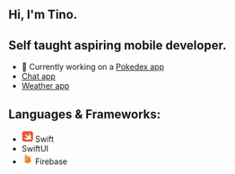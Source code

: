 ## Hi, I'm Tino.

## Self taught aspiring mobile developer.
- 📱 Currently working on a [Pokedex app](https://github.com/tinotusa/Pokedex)
- [Chat app](https://github.com/tinotusa/ChatApp)
- [Weather app](https://github.com/tinotusa/WeatherApp)

## Languages & Frameworks:
- <img src="https://raw.githubusercontent.com/devicons/devicon/master/icons/swift/swift-original.svg" width="20" height="20"> Swift
- SwiftUI
- <img src="https://raw.githubusercontent.com/devicons/devicon/master/icons/firebase/firebase-plain.svg" width="20" height="20"> Firebase

<!--
**tinotusa/tinotusa** is a ✨ _special_ ✨ repository because its `README.md` (this file) appears on your GitHub profile.

Here are some ideas to get you started:

- 🔭 I’m currently working on ...
- 🌱 I’m currently learning ...
- 👯 I’m looking to collaborate on ...
- 🤔 I’m looking for help with ...
- 💬 Ask me about ...
- 📫 How to reach me: ...
- 😄 Pronouns: ...
- ⚡ Fun fact: ...
-->
